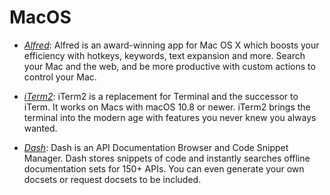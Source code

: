 # MacOS

* *[Alfred](http://alfredapp.com/)*: Alfred is an award-winning app for Mac OS X which boosts your efficiency with hotkeys, keywords, text expansion and more. Search your Mac and the web, and be more productive with custom actions to control your Mac.

* *[iTerm2](https://www.iterm2.com/)*: iTerm2 is a replacement for Terminal and the successor to iTerm. It works on Macs with macOS 10.8 or newer. iTerm2 brings the terminal into the modern age with features you never knew you always wanted.

* *[Dash](https://kapeli.com/dash)*: Dash is an API Documentation Browser and Code Snippet Manager. Dash stores snippets of code and instantly searches offline documentation sets for 150+ APIs. You can even generate your own docsets or request docsets to be included.

